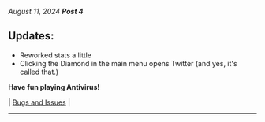 _August 11, 2024_
**_Post 4_**

## Updates:
- Reworked stats a little
- Clicking the Diamond in the main menu opens Twitter (and yes, it's called that.)

**Have fun playing Antivirus!**

| [Bugs and Issues](https://github.com/diamonddevv/antivirus-game-web/issues/) |

---
